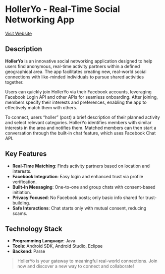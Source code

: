 # HollerYo - Real-Time Social Networking App  
[Visit Website](http://www.holleryo.com)

## Description  
**HollerYo** is an innovative social networking application designed to help users find anonymous, real-time activity partners within a defined geographical area. The app facilitates creating new, real-world social connections with like-minded individuals to pursue shared activities together.

Users can quickly join HollerYo via their Facebook accounts, leveraging Facebook Login API and other APIs for seamless onboarding. After joining, members specify their interests and preferences, enabling the app to effectively match them with others.  

To connect, users “holler” (post) a brief description of their planned activity and select relevant categories. HollerYo identifies members with similar interests in the area and notifies them. Matched members can then start a conversation through the built-in chat feature, which uses Facebook Chat API.

## Key Features  
- **Real-Time Matching**: Finds activity partners based on location and interests.  
- **Facebook Integration**: Easy login and enhanced trust via profile verification.  
- **Built-In Messaging**: One-to-one and group chats with consent-based initiation.  
- **Privacy Focused**: No Facebook posts; only basic info shared for trust-building.  
- **Safe Interactions**: Chat starts only with mutual consent, reducing scams.  

## Technology Stack  
- **Programming Language**: Java  
- **Tools**: Android SDK, Android Studio, Eclipse  
- **Backend**: Parse  

> HollerYo is your gateway to meaningful real-world connections. Join now and discover a new way to connect and collaborate!  
